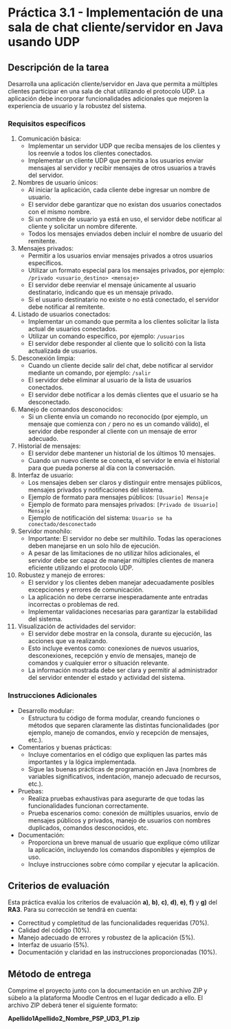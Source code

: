# Práctica 3.1 - Implementación de una sala de chat cliente/servidor en Java usando UDP

## Descripción de la tarea

Desarrolla una aplicación cliente/servidor en Java que permita a múltiples clientes participar en una sala de chat utilizando el protocolo UDP. La aplicación debe incorporar funcionalidades adicionales que mejoren la experiencia de usuario y la robustez del sistema.

### Requisitos específicos

1. Comunicación básica:
    - Implementar un servidor UDP que reciba mensajes de los clientes y los reenvíe a todos los clientes conectados.
    - Implementar un cliente UDP que permita a los usuarios enviar mensajes al servidor y recibir mensajes de otros usuarios a través del servidor.
2. Nombres de usuario únicos:
    - Al iniciar la aplicación, cada cliente debe ingresar un nombre de usuario.
    - El servidor debe garantizar que no existan dos usuarios conectados con el mismo nombre.
    - Si un nombre de usuario ya está en uso, el servidor debe notificar al cliente y solicitar un nombre diferente.
    - Todos los mensajes enviados deben incluir el nombre de usuario del remitente.
3. Mensajes privados:
    - Permitir a los usuarios enviar mensajes privados a otros usuarios específicos.
    - Utilizar un formato especial para los mensajes privados, por ejemplo: ```/privado <usuario_destino> <mensaje>```
    - El servidor debe reenviar el mensaje únicamente al usuario destinatario, indicando que es un mensaje privado.
    - Si el usuario destinatario no existe o no está conectado, el servidor debe notificar al remitente.
4. Listado de usuarios conectados:
    - Implementar un comando que permita a los clientes solicitar la lista actual de usuarios conectados.
    - Utilizar un comando específico, por ejemplo: ```/usuarios```
    - El servidor debe responder al cliente que lo solicitó con la lista actualizada de usuarios.
5. Desconexión limpia:
    - Cuando un cliente decide salir del chat, debe notificar al servidor mediante un comando, por ejemplo: ```/salir```
    - El servidor debe eliminar al usuario de la lista de usuarios conectados.
    - El servidor debe notificar a los demás clientes que el usuario se ha desconectado.
6. Manejo de comandos desconocidos:
    - Si un cliente envía un comando no reconocido (por ejemplo, un mensaje que comienza con ```/``` pero no es un comando válido), el servidor debe responder al cliente con un mensaje de error adecuado.
7. Historial de mensajes:
    - El servidor debe mantener un historial de los últimos 10 mensajes.
    - Cuando un nuevo cliente se conecta, el servidor le envía el historial para que pueda ponerse al día con la conversación.
8. Interfaz de usuario:
    - Los mensajes deben ser claros y distinguir entre mensajes públicos, mensajes privados y notificaciones del sistema.
    - Ejemplo de formato para mensajes públicos: ```[Usuario] Mensaje```
    - Ejemplo de formato para mensajes privados: ```[Privado de Usuario] Mensaje```
    - Ejemplo de notificación del sistema: ```Usuario se ha conectado/desconectado```
9. Servidor monohilo:
    - Importante: El servidor no debe ser multihilo. Todas las operaciones deben manejarse en un solo hilo de ejecución.
    - A pesar de las limitaciones de no utilizar hilos adicionales, el servidor debe ser capaz de manejar múltiples clientes de manera eficiente utilizando el protocolo UDP.
10. Robustez y manejo de errores:
    - El servidor y los clientes deben manejar adecuadamente posibles excepciones y errores de comunicación.
    - La aplicación no debe cerrarse inesperadamente ante entradas incorrectas o problemas de red.
    - Implementar validaciones necesarias para garantizar la estabilidad del sistema.
11. Visualización de actividades del servidor:
    - El servidor debe mostrar en la consola, durante su ejecución, las acciones que va realizando.
    - Esto incluye eventos como: conexiones de nuevos usuarios, desconexiones, recepción y envío de mensajes, manejo de comandos y cualquier error o situación relevante.
    - La información mostrada debe ser clara y permitir al administrador del servidor entender el estado y actividad del sistema.

### Instrucciones Adicionales

- Desarrollo modular:
    - Estructura tu código de forma modular, creando funciones o métodos que separen claramente las distintas funcionalidades (por ejemplo, manejo de comandos, envío y recepción de mensajes, etc.).
- Comentarios y buenas prácticas:
	- Incluye comentarios en el código que expliquen las partes más importantes y la lógica implementada.
	- Sigue las buenas prácticas de programación en Java (nombres de variables significativos, indentación, manejo adecuado de recursos, etc.).
- Pruebas:
	- Realiza pruebas exhaustivas para asegurarte de que todas las funcionalidades funcionan correctamente.
	- Prueba escenarios como: conexión de múltiples usuarios, envío de mensajes públicos y privados, manejo de usuarios con nombres duplicados, comandos desconocidos, etc.
- Documentación:
	- Proporciona un breve manual de usuario que explique cómo utilizar la aplicación, incluyendo los comandos disponibles y ejemplos de uso.
	- Incluye instrucciones sobre cómo compilar y ejecutar la aplicación.

## Criterios de evaluación

Esta práctica evalúa los criterios de evaluación **a)**, **b)**, **c)**, **d)**, **e)**, **f)** y **g)** del **RA3**. Para su corrección se tendrá en cuenta:

- Correctitud y completitud de las funcionalidades requeridas (70%).
- Calidad del código (10%).
- Manejo adecuado de errores y robustez de la aplicación (5%).
- Interfaz de usuario (5%).
- Documentación y claridad en las instrucciones proporcionadas (10%).

## Método de entrega

Comprime el proyecto junto con la documentación en un archivo ZIP y súbelo a la plataforma Moodle Centros en el lugar dedicado a ello. El archivo ZIP deberá tener el siguiente formato:

**Apellido1Apellido2_Nombre_PSP_UD3_P1.zip**